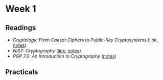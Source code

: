 # Week 1 
## Readings
- _Cryptology: From Caesar Ciphers to Public-Key Cryptosystems_
  ([link](https://www.jstor.org/stable/pdf/2686311.pdf),
[notes](./Luciano_Prichett_Reading_Notes.md))
- _NIST: Cryptography_ ([link](https://www.nist.gov/cryptography),
  [notes](./NIST_Reading_Notes.md))
- _PGP 7.0: An Introduction to Cryptography_
  ([notes](./Introduction_to_Cryptography_Reading_Notes.md))

## Practicals
